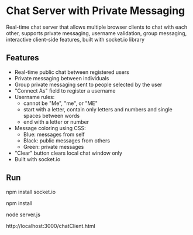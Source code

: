 # Chat Server with Private Messaging
Real-time chat server that allows multiple browser clients to chat with each other, 
supports private messaging, username validation, group messaging, interactive client-side features,
built with socket.io library

## Features
- Real-time public chat between registered users
- Private messaging between individuals
- Group private messaging sent to people selected by the user
- "Connect As" field to register a username
- Username rules:
  - cannot be "Me", "me", or "ME"
  - start with a letter, contain only letters and numbers and single spaces between words
  - end with a letter or number
- Message coloring using CSS:
  - Blue: messages from self
  - Black: public messages from others
  - Green: private messages
- "Clear" button clears local chat window only
- Built with socket.io

## Run
npm install socket.io

npm install

node server.js

http://localhost:3000/chatClient.html


